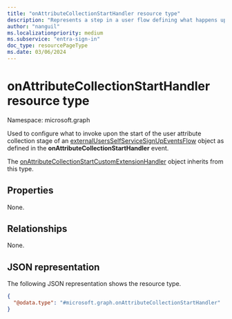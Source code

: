 ```yaml
---
title: "onAttributeCollectionStartHandler resource type"
description: "Represents a step in a user flow defining what happens upon the start of the user attribute collection stage."
author: "nanguil"
ms.localizationpriority: medium
ms.subservice: "entra-sign-in"
doc_type: resourcePageType
ms.date: 03/06/2024
---
```


# onAttributeCollectionStartHandler resource type

Namespace: microsoft.graph

Used to configure what to invoke upon the start of the user attribute collection stage of an [externalUsersSelfServiceSignUpEventsFlow](externalUsersSelfServiceSignUpEventsFlow.md) object as defined in the **onAttributeCollectionStartHandler** event.

The [onAttributeCollectionStartCustomExtensionHandler](../resources/onattributecollectionstartcustomextensionhandler.md) object inherits from this type.

## Properties
None.

## Relationships
None.

## JSON representation
The following JSON representation shows the resource type.
<!-- {
  "blockType": "resource",
  "@odata.type": "microsoft.graph.onAttributeCollectionStartHandler"
}
-->
``` json
{
  "@odata.type": "#microsoft.graph.onAttributeCollectionStartHandler"
}
```

